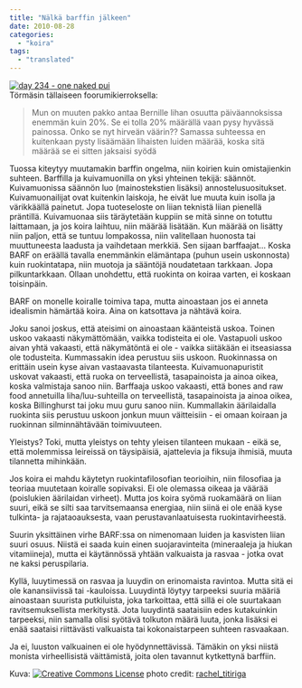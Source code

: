 ```yaml
---
title: "Nälkä barffin jälkeen"
date: 2010-08-28
categories: 
  - "koira"
tags: 
  - "translated"
---
```


[![day 234 - one naked pui](images/2784209623_dd33ce3f87_m.jpg)](https://www.flickr.com/photos/21393555@N04/2784209623/ "day 234 - one naked pui")  
Törmäsin tällaiseen foorumikierroksella:

> Mun on muuten pakko antaa Bernille lihan osuutta päiväannoksissa enemmän kuin 20%. Se ei tolla 20% määrällä vaan pysy hyvässä painossa. Onko se nyt hirveän väärin?? Samassa suhteessa en kuitenkaan pysty lisäämään lihaisten luiden määrää, koska sitä määrää se ei sitten jaksaisi syödä

<!--more-->

Tuossa kiteytyy muutamakin barffin ongelma, niin koirien kuin omistajienkin suhteen. Barffilla ja kuivamuonilla on yksi yhteinen tekijä: säännöt. Kuivamuonissa säännön luo (mainostekstien lisäksi) annostelusuositukset. Kuivamuonailijat ovat kuitenkin laiskoja, he eivät lue muuta kuin isolla ja värikkäällä painetut. Jopa tuoteseloste on liian teknistä liian pienellä präntillä. Kuivamuonaa siis täräytetään kuppiin se mitä sinne on totuttu laittamaan, ja jos koira laihtuu, niin määrää lisätään. Kun määrää on lisätty niin paljon, että se tuntuu lompakossa, niin valitellaan huonosta tai muuttuneesta laadusta ja vaihdetaan merkkiä. Sen sijaan barffaajat... Koska BARF on eräällä tavalla enemmänkin elämäntapa (puhun usein uskonnosta) kuin ruokintatapa, niin muotoja ja sääntöjä noudatetaan tarkkaan. Jopa pilkuntarkkaan. Ollaan unohdettu, että ruokinta on koiraa varten, ei koskaan toisinpäin.

BARF on monelle koiralle toimiva tapa, mutta ainoastaan jos ei anneta idealismin hämärtää koira. Aina on katsottava ja nähtävä koira.

Joku sanoi joskus, että ateisimi on ainoastaan käänteistä uskoa. Toinen uskoo vakaasti näkymättömään, vaikka todisteita ei ole. Vastapuoli uskoo aivan yhtä vakaasti, että näkymätöntä ei ole - vaikka siitäkään ei itseasiassa ole todusteita. Kummassakin idea perustuu siis uskoon. Ruokinnassa on erittäin usein kyse aivan vastaavasta tilanteesta. Kuivamuonapuristit uskovat vakaasti, että ruoka on terveellistä, tasapainoista ja ainoa oikea, koska valmistaja sanoo niin. Barffaaja uskoo vakaasti, että bones and raw food annetuilla liha/luu-suhteilla on terveellistä, tasapainoista ja ainoa oikea, koska Billinghurst tai joku muu guru sanoo niin. Kummallakin äärilaidalla ruokinta siis perustuu uskoon jonkun muun väitteisiin - ei omaan koiraan ja ruokinnan silminnähtävään toimivuuteen.

Yleistys? Toki, mutta yleistys on tehty yleisen tilanteen mukaan - eikä se, että molemmissa leireissä on täysipäisiä, ajattelevia ja fiksuja ihmisiä, muuta tilannetta mihinkään.

Jos koira ei mahdu käytetyn ruokintafilosofian teorioihin, niin filosofiaa ja teoriaa muutetaan koiralle sopivaksi. Ei ole olemassa oikeaa ja väärää (poislukien äärilaidan virheet). Mutta jos koira syömä ruokamäärä on liian suuri, eikä se silti saa tarvitsemaansa energiaa, niin siinä ei ole enää kyse tulkinta- ja rajataoauksesta, vaan perustavanlaatuisesta ruokintavirheestä.

Suurin yksittäinen virhe BARF:ssa on nimenomaan luiden ja kasvisten liian suuri osuus. Niistä ei saada kuin einen suojaravinteita (mineraaleja ja hiukan vitamiineja), mutta ei käytännössä yhtään valkuaista ja rasvaa - jotka ovat ne kaksi peruspilaria.

Kyllä, luuytimessä on rasvaa ja luuydin on erinomaista ravintoa. Mutta sitä ei ole kanansiivissä tai -kauloissa. Luuydintä löytyy tarpeeksi suuria määriä ainoastaan suurista putkiluista, joka tarkoittaa, että sillä ei ole suurtakaan ravitsemuksellista merkitystä. Jota luuydintä saataisiin edes kutakuinkin tarpeeksi, niin samalla olisi syötävä tolkuton määrä luuta, jonka lisäksi ei enää saataisi riittävästi valkuaista tai kokonaistarpeen suhteen rasvaakaan.

Ja ei, luuston valkuainen ei ole hyödynnettävissä. Tämäkin on yksi niistä monista virheellisistä väittämistä, joita olen tavannut kytkettynä barffiin.

Kuva: [![Creative Commons License](images/cc.png)](https://creativecommons.org/licenses/by-nc-nd/2.0/ "Attribution-NonCommercial-NoDerivs License") photo credit: [rachel\_titiriga](https://www.flickr.com/photos/21393555@N04/2784209623/ "rachel_titiriga")
